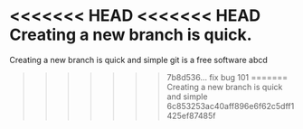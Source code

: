 <<<<<<< HEAD
<<<<<<< HEAD
Creating a new branch is quick.
=======
Creating a new branch is quick and simple
git is a free software
abcd
>>>>>>> 7b8d536... fix bug 101
=======
Creating a new branch is quick and simple
>>>>>>> 6c853253ac40aff896e6f62c5dff1425ef87485f
